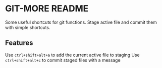 # GIT-MORE README

Some useful shortcuts for git functions. Stage active file and commit them with simple shortcuts. 
## Features
Use `ctrl+shift+alt+a` to add the current active file to staging
Use `ctrl+shift+alt+c` to commit staged files with a message

